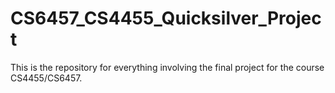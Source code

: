 CS6457_CS4455_Quicksilver_Project
=================================

This is the repository for everything involving the final project for the course CS4455/CS6457.
